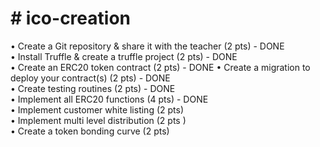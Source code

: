 <h1> # ico-creation </h1>

• Create a Git repository & share it with
the teacher (2 pts) - DONE <br> 
• Install Truffle & create a truffle project (2
pts) - DONE <br> 
• Create an ERC20 token contract (2 pts) - DONE 
• Create a migration to deploy your
contract(s) (2 pts) - DONE <br> 
• Create testing routines (2 pts) - DONE <br> 
• Implement all ERC20 functions (4 pts) - DONE <br> 
• Implement customer white listing (2 pts) <br> 
• Implement multi level distribution (2 pts )<br> 
• Create a token bonding curve (2 pts)<br> 
